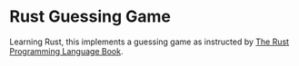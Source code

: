 # Rust Guessing Game

Learning Rust, this implements a guessing game as instructed by [The Rust Programming Language Book](https://doc.rust-lang.org/stable/book/).